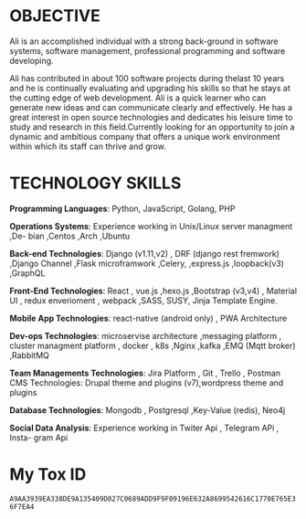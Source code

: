 # OBJECTIVE

Ali is an accomplished individual with a strong back-ground in software systems, software management, professional programming and software developing. 

Ali has contributed in about 100 software projects during thelast 10 years and he is continually evaluating and upgrading his skills so that he stays at the cutting edge of web development. Ali is a quick learner who can generate new ideas and can communicate clearly and effectively. He has a great interest in open source technologies and dedicates his leisure time to study and research in this field.Currently looking for an opportunity to join a dynamic and ambitious company that offers a unique work environment within which its staff can thrive and grow.

# TECHNOLOGY SKILLS

 **Programming Languages**: Python, JavaScript, Golang, PHP

**Operations Systems**: Experience working in Unix/Linux server managment ,De-
bian ,Centos ,Arch ,Ubuntu

**Back-end Technologies**: Django (v1.11,v2) , DRF (django rest fremwork) ,Django
Channel ,Flask microframwork ,Celery, ,express.js ,loopback(v3) ,GraphQL

**Front-End Technologies**: React , vue.js ,hexo.js ,Bootstrap (v3,v4) , Material UI
, redux enverioment , webpack ,SASS, SUSY, Jinja Template Engine.

**Mobile App Technologies**: react-native (android only) , PWA Architecture

**Dev-ops Technologies**: microservise architecture ,messaging platform , cluster
managment platform , docker , k8s ,Nginx ,kafka ,EMQ (Mqtt broker) ,RabbitMQ

**Team Managements Technologies**: Jira Platform , Git , Trello , Postman
CMS Technologies: Drupal theme and plugins (v7),wordpress theme and plugins

**Database Technologies**: Mongodb , Postgresql ,Key-Value (redis), Neo4j

**Social Data Analysis**: Experience working in Twiter Api , Telegram APi , Insta-
gram Api

# My Tox ID 
`A9AA3939EA338DE9A135409D027C0689ADD9F9F09196E632A8699542616C1770E765E36F7EA4`
